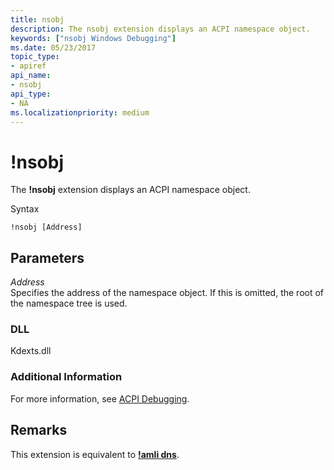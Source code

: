 ```yaml
---
title: nsobj
description: The nsobj extension displays an ACPI namespace object.
keywords: ["nsobj Windows Debugging"]
ms.date: 05/23/2017
topic_type:
- apiref
api_name:
- nsobj
api_type:
- NA
ms.localizationpriority: medium
---
```


# !nsobj


The **!nsobj** extension displays an ACPI namespace object.

Syntax

```dbgcmd
!nsobj [Address]
```

## <span id="ddk__nsobj_dbg"></span><span id="DDK__NSOBJ_DBG"></span>Parameters


<span id="_______Address______"></span><span id="_______address______"></span><span id="_______ADDRESS______"></span> *Address*   
Specifies the address of the namespace object. If this is omitted, the root of the namespace tree is used.

### <span id="DLL"></span><span id="dll"></span>DLL

Kdexts.dll

### <span id="Additional_Information"></span><span id="additional_information"></span><span id="ADDITIONAL_INFORMATION"></span>Additional Information

For more information, see [ACPI Debugging](acpi-debugging.md).

Remarks
-------

This extension is equivalent to [**!amli dns**](-amli-dns.md).

 

 





